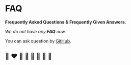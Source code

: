 # FAQ

**Frequently Asked Questions & Frequently Given Answers**.

*We do not have any **FAQ** now.*

You can ask question by [GitHub](https://github.com/helvm/helms/issues).

## 🌈 ❤️ 💛 💚 💙 🤍 🖤 🦄
